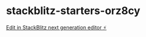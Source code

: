 # stackblitz-starters-orz8cy

[Edit in StackBlitz next generation editor ⚡️](https://stackblitz.com/~/github.com/MuhammadFadhil10/stackblitz-starters-orz8cy)